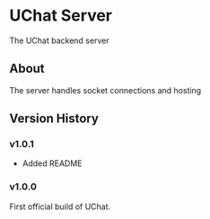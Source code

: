 # UChat Server

The UChat backend server

## About

The server handles socket connections and hosting

## Version History

### v1.0.1

- Added README

### v1.0.0

First official build of UChat.
